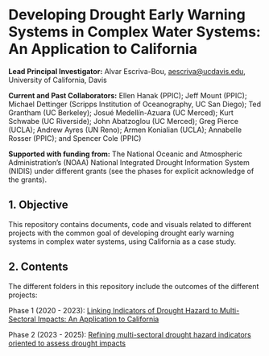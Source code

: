# Developing Drought Early Warning Systems in Complex Water Systems: An Application to California
**Lead Principal Investigator:** Alvar Escriva-Bou, aescriva@ucdavis.edu, University of California, Davis

**Current and Past Collaborators:** Ellen Hanak (PPIC); Jeff Mount (PPIC); Michael Dettinger (Scripps Institution of Oceanography, UC San Diego); Ted Grantham (UC Berkeley); Josué Medellín-Azuara (UC Merced); Kurt Schwabe (UC Riverside); John Abatzoglou (UC Merced); Greg Pierce (UCLA); Andrew Ayres (UN Reno); Armen Konialian (UCLA); Annabelle Rosser (PPIC); and Spencer Cole (PPIC)

**Supported with funding from:** The National Oceanic and Atmospheric Administration’s (NOAA) National Integrated Drought Information System (NIDIS) under different grants (see the phases for explicit acknowledge of the grants).

## 1. Objective
This repository contains documents, code and visuals related to different projects with the common goal of developing drought early warning systems in complex water systems, using California as a case study.

## 2. Contents
The different folders in this repository include the outcomes of the different projects:

Phase 1 (2020 - 2023): [Linking Indicators of Drought Hazard to Multi-Sectoral Impacts: An Application to California](https://github.com/aescrivabou/CA-drought-indicators/tree/main/Phase%201) 

Phase 2 (2023 - 2025): [Refining multi-sectoral drought hazard indicators oriented to assess drought impacts](https://github.com/aescrivabou/CA-drought-indicators/tree/main/Phase%202)
